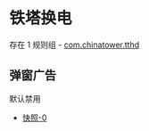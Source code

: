 # 铁塔换电

存在 1 规则组 - [com.chinatower.tthd](/src/apps/com.chinatower.tthd.ts)

## 弹窗广告

默认禁用

- [快照-0](https://i.gkd.li/import/13694901)

